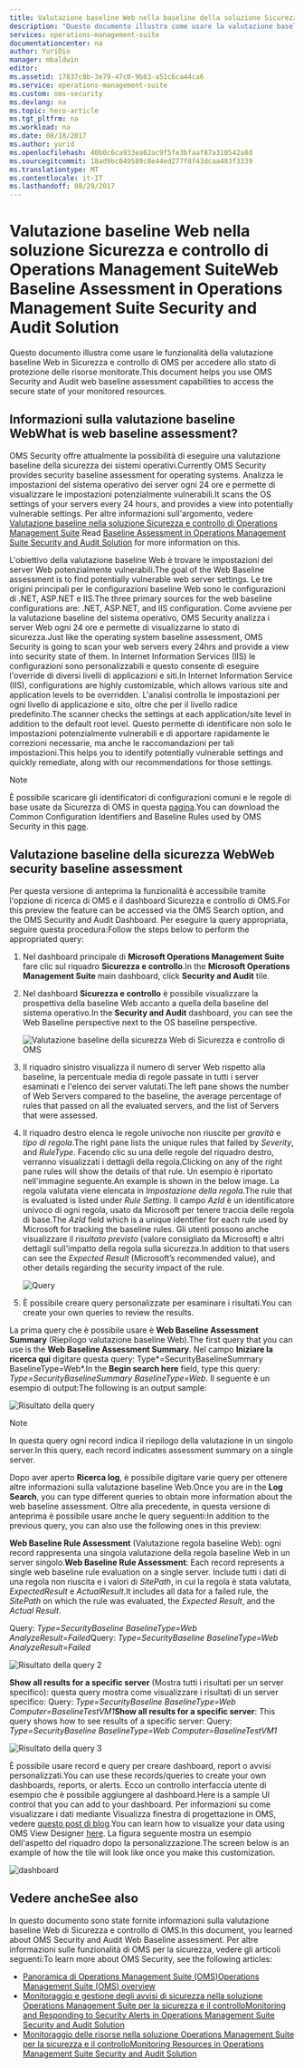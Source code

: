 ```yaml
---
title: Valutazione baseline Web nella baseline della soluzione Sicurezza e controllo di Operations Management Suite | Microsoft Docs
description: "Questo documento illustra come usare la valutazione baseline Web nella soluzione Sicurezza e controllo di OMS per eseguire una valutazione baseline di tutti i server Web monitorati per finalità di conformità e sicurezza."
services: operations-management-suite
documentationcenter: na
author: YuriDio
manager: mbaldwin
editor: 
ms.assetid: 17837c8b-3e79-47c0-9b83-a51c6ca44ca6
ms.service: operations-management-suite
ms.custom: oms-security
ms.devlang: na
ms.topic: hero-article
ms.tgt_pltfrm: na
ms.workload: na
ms.date: 08/18/2017
ms.author: yurid
ms.openlocfilehash: 40b0c6ca933ea02ac9f5fe3bfaaf87a310542a8d
ms.sourcegitcommit: 18ad9bc049589c8e44ed277f8f43dcaa483f3339
ms.translationtype: MT
ms.contentlocale: it-IT
ms.lasthandoff: 08/29/2017
---
```

# <a name="web-baseline-assessment-in-operations-management-suite-security-and-audit-solution"></a><span data-ttu-id="9e625-103">Valutazione baseline Web nella soluzione Sicurezza e controllo di Operations Management Suite</span><span class="sxs-lookup"><span data-stu-id="9e625-103">Web Baseline Assessment in Operations Management Suite Security and Audit Solution</span></span>
<span data-ttu-id="9e625-104">Questo documento illustra come usare le funzionalità della valutazione baseline Web in Sicurezza e controllo di OMS per accedere allo stato di protezione delle risorse monitorate.</span><span class="sxs-lookup"><span data-stu-id="9e625-104">This document helps you use OMS Security and Audit web baseline assessment capabilities to access the secure state of your monitored resources.</span></span>

## <a name="what-is-web-baseline-assessment"></a><span data-ttu-id="9e625-105">Informazioni sulla valutazione baseline Web</span><span class="sxs-lookup"><span data-stu-id="9e625-105">What is web baseline assessment?</span></span>
<span data-ttu-id="9e625-106">OMS Security offre attualmente la possibilità di eseguire una valutazione baseline della sicurezza dei sistemi operativi.</span><span class="sxs-lookup"><span data-stu-id="9e625-106">Currently OMS Security provides security baseline assessment for operating systems.</span></span> <span data-ttu-id="9e625-107">Analizza le impostazioni del sistema operativo dei server ogni 24 ore e permette di visualizzare le impostazioni potenzialmente vulnerabili.</span><span class="sxs-lookup"><span data-stu-id="9e625-107">It scans the OS settings of your servers every 24 hours, and provides a view into potentially vulnerable settings.</span></span> <span data-ttu-id="9e625-108">Per altre informazioni sull'argomento, vedere [Valutazione baseline nella soluzione Sicurezza e controllo di Operations Management Suite](https://docs.microsoft.com/azure/operations-management-suite/oms-security-baseline).</span><span class="sxs-lookup"><span data-stu-id="9e625-108">Read [Baseline Assessment in Operations Management Suite Security and Audit Solution](https://docs.microsoft.com/azure/operations-management-suite/oms-security-baseline) for more information on this.</span></span>

<span data-ttu-id="9e625-109">L'obiettivo della valutazione baseline Web è trovare le impostazioni del server Web potenzialmente vulnerabili.</span><span class="sxs-lookup"><span data-stu-id="9e625-109">The goal of the Web Baseline assessment is to find potentially vulnerable web server settings.</span></span> <span data-ttu-id="9e625-110">Le tre origini principali per le configurazioni baseline Web sono le configurazioni di .NET, ASP.NET e IIS.</span><span class="sxs-lookup"><span data-stu-id="9e625-110">The three primary sources for the web baseline configurations are: .NET, ASP.NET, and IIS configuration.</span></span>  <span data-ttu-id="9e625-111">Come avviene per la valutazione baseline del sistema operativo, OMS Security analizza i server Web ogni 24 ore e permette di visualizzarne lo stato di sicurezza.</span><span class="sxs-lookup"><span data-stu-id="9e625-111">Just like the operating system baseline assessment, OMS Security is going to scan your web servers every 24hrs and provide a view into security state of them.</span></span>  <span data-ttu-id="9e625-112">In Internet Information Services (IIS) le configurazioni sono personalizzabili e questo consente di eseguire l'override di diversi livelli di applicazioni e siti.</span><span class="sxs-lookup"><span data-stu-id="9e625-112">In Internet Information Service (IIS), configurations are highly customizable, which allows various site and application levels to be overridden.</span></span> <span data-ttu-id="9e625-113">L'analisi controlla le impostazioni per ogni livello di applicazione e sito, oltre che per il livello radice predefinito.</span><span class="sxs-lookup"><span data-stu-id="9e625-113">The scanner checks the settings at each application/site level in addition to the default root level.</span></span> <span data-ttu-id="9e625-114">Questo permette di identificare non solo le impostazioni potenzialmente vulnerabili e di apportare rapidamente le correzioni necessarie, ma anche le raccomandazioni per tali impostazioni.</span><span class="sxs-lookup"><span data-stu-id="9e625-114">This helps you to identify potentially vulnerable settings and quickly remediate, along with our recommendations for those settings.</span></span>

>[!NOTE] 
><span data-ttu-id="9e625-115">È possibile scaricare gli identificatori di configurazioni comuni e le regole di base usate da Sicurezza di OMS in questa [pagina](https://gallery.technet.microsoft.com/Azure-Security-Center-a789e335?redir=0).</span><span class="sxs-lookup"><span data-stu-id="9e625-115">You can download the Common Configuration Identifiers and Baseline Rules used by OMS Security in this [page](https://gallery.technet.microsoft.com/Azure-Security-Center-a789e335?redir=0).</span></span>


## <a name="web-security-baseline-assessment"></a><span data-ttu-id="9e625-116">Valutazione baseline della sicurezza Web</span><span class="sxs-lookup"><span data-stu-id="9e625-116">Web security baseline assessment</span></span>

<span data-ttu-id="9e625-117">Per questa versione di anteprima la funzionalità è accessibile tramite l'opzione di ricerca di OMS e il dashboard Sicurezza e controllo di OMS.</span><span class="sxs-lookup"><span data-stu-id="9e625-117">For this preview the feature can be accessed via the OMS Search option, and the OMS Security and Audit Dashboard.</span></span> <span data-ttu-id="9e625-118">Per eseguire la query appropriata, seguire questa procedura:</span><span class="sxs-lookup"><span data-stu-id="9e625-118">Follow the steps below to perform the appropriated query:</span></span>

1. <span data-ttu-id="9e625-119">Nel dashboard principale di **Microsoft Operations Management Suite** fare clic sul riquadro **Sicurezza e controllo**.</span><span class="sxs-lookup"><span data-stu-id="9e625-119">In the **Microsoft Operations Management Suite** main dashboard, click **Security and Audit** tile.</span></span>
2. <span data-ttu-id="9e625-120">Nel dashboard **Sicurezza e controllo** è possibile visualizzare la prospettiva della baseline Web accanto a quella della baseline del sistema operativo.</span><span class="sxs-lookup"><span data-stu-id="9e625-120">In the **Security and Audit** dashboard, you can see the Web Baseline perspective next to the OS baseline perspective.</span></span>
   
    ![Valutazione baseline della sicurezza Web di Sicurezza e controllo di OMS](./media/oms-security-web-baseline/oms-security-web-baseline-fig5.png)

3. <span data-ttu-id="9e625-122">Il riquadro sinistro visualizza il numero di server Web rispetto alla baseline, la percentuale media di regole passate in tutti i server esaminati e l'elenco dei server valutati.</span><span class="sxs-lookup"><span data-stu-id="9e625-122">The left pane shows the number of Web Servers compared to the baseline, the average percentage of rules that passed on all the evaluated servers, and the list of Servers that were assessed.</span></span>
4. <span data-ttu-id="9e625-123">Il riquadro destro elenca le regole univoche non riuscite per *gravità* e *tipo di regola*.</span><span class="sxs-lookup"><span data-stu-id="9e625-123">The right pane lists the unique rules that failed by *Severity*, and *RuleType*.</span></span> <span data-ttu-id="9e625-124">Facendo clic su una delle regole del riquadro destro, verranno visualizzati i dettagli della regola.</span><span class="sxs-lookup"><span data-stu-id="9e625-124">Clicking on any of the right pane rules will show the details of that rule.</span></span> <span data-ttu-id="9e625-125">Un esempio è riportato nell'immagine seguente.</span><span class="sxs-lookup"><span data-stu-id="9e625-125">An example is shown in the below image.</span></span> <span data-ttu-id="9e625-126">La regola valutata viene elencata in *Impostazione della regola*.</span><span class="sxs-lookup"><span data-stu-id="9e625-126">The rule that is evaluated is listed under *Rule Setting*.</span></span> <span data-ttu-id="9e625-127">Il campo *AzId* è un identificatore univoco di ogni regola, usato da Microsoft per tenere traccia delle regola di base.</span><span class="sxs-lookup"><span data-stu-id="9e625-127">The *AzId* field which is a unique identifier for each rule used by Microsoft for tracking the baseline rules.</span></span> <span data-ttu-id="9e625-128">Gli utenti possono anche visualizzare il *risultato previsto* (valore consigliato da Microsoft) e altri dettagli sull'impatto della regola sulla sicurezza.</span><span class="sxs-lookup"><span data-stu-id="9e625-128">In addition to that users can see the *Expected Result* (Microsoft’s recommended value), and other details regarding the security impact of the rule.</span></span>
    
    ![Query](./media/oms-security-web-baseline/oms-security-web-baseline-fig6.png)

5. <span data-ttu-id="9e625-130">È possibile creare query personalizzate per esaminare i risultati.</span><span class="sxs-lookup"><span data-stu-id="9e625-130">You can create your own queries to review the results.</span></span> 

<span data-ttu-id="9e625-131">La prima query che è possibile usare è **Web Baseline Assessment Summary** (Riepilogo valutazione baseline Web).</span><span class="sxs-lookup"><span data-stu-id="9e625-131">The first query that you can use is the **Web Baseline Assessment Summary**.</span></span> <span data-ttu-id="9e625-132">Nel campo **Iniziare la ricerca qui** digitare questa query: Type*=SecurityBaselineSummary BaselineType=Web*.</span><span class="sxs-lookup"><span data-stu-id="9e625-132">In the **Begin search here** field, type this query: *Type=SecurityBaselineSummary BaselineType=Web*.</span></span> <span data-ttu-id="9e625-133">Il seguente è un esempio di output:</span><span class="sxs-lookup"><span data-stu-id="9e625-133">The following is an output sample:</span></span>

![Risultato della query](./media/oms-security-web-baseline/oms-security-web-baseline-fig7.png)

>[!NOTE] 
><span data-ttu-id="9e625-135">In questa query ogni record indica il riepilogo della valutazione in un singolo server.</span><span class="sxs-lookup"><span data-stu-id="9e625-135">In this query, each record indicates assessment summary on a single server.</span></span>

<span data-ttu-id="9e625-136">Dopo aver aperto **Ricerca log**, è possibile digitare varie query per ottenere altre informazioni sulla valutazione baseline Web.</span><span class="sxs-lookup"><span data-stu-id="9e625-136">Once you are in the **Log Search**, you can type different queries to obtain more information about the web baseline assessment.</span></span> <span data-ttu-id="9e625-137">Oltre alla precedente, in questa versione di anteprima è possibile usare anche le query seguenti:</span><span class="sxs-lookup"><span data-stu-id="9e625-137">In addition to the previous query, you can also use the following ones in this preview:</span></span>

<span data-ttu-id="9e625-138">**Web Baseline Rule Assessment** (Valutazione regola baseline Web): ogni record rappresenta una singola valutazione della regola baseline Web in un server singolo.</span><span class="sxs-lookup"><span data-stu-id="9e625-138">**Web Baseline Rule Assessment**: Each record represents a single web baseline rule evaluation on a single server.</span></span> <span data-ttu-id="9e625-139">Include tutti i dati di una regola non riuscita e i valori di *SitePath*, in cui la regola è stata valutata, *ExpectedResult* e *ActualResult*.</span><span class="sxs-lookup"><span data-stu-id="9e625-139">It includes all data for a failed rule, the *SitePath* on which the rule was evaluated, the *Expected Result*, and the *Actual Result*.</span></span>

<span data-ttu-id="9e625-140">Query: *Type=SecurityBaseline BaselineType=Web AnalyzeResult=Failed*</span><span class="sxs-lookup"><span data-stu-id="9e625-140">Query: *Type=SecurityBaseline BaselineType=Web AnalyzeResult=Failed*</span></span>

![Risultato della query 2](./media/oms-security-web-baseline/oms-security-web-baseline-fig8.png)

<span data-ttu-id="9e625-142">**Show all results for a specific server** (Mostra tutti i risultati per un server specifico): questa query mostra come visualizzare i risultati di un server specifico: Query: *Type=SecurityBaseline BaselineType=Web Computer=BaselineTestVM1*</span><span class="sxs-lookup"><span data-stu-id="9e625-142">**Show all results for a specific server**: This query shows how to see results of a specific server: Query: *Type=SecurityBaseline BaselineType=Web Computer=BaselineTestVM1*</span></span>

![Risultato della query 3](./media/oms-security-web-baseline/oms-security-web-baseline-fig3.png)

<span data-ttu-id="9e625-144">È possibile usare record e query per creare dashboard, report o avvisi personalizzati.</span><span class="sxs-lookup"><span data-stu-id="9e625-144">You can use these records/queries to create your own dashboards, reports, or alerts.</span></span> <span data-ttu-id="9e625-145">Ecco un controllo interfaccia utente di esempio che è possibile aggiungere al dashboard.</span><span class="sxs-lookup"><span data-stu-id="9e625-145">Here is a sample UI control that you can add to your dashboard.</span></span> <span data-ttu-id="9e625-146">Per informazioni su come visualizzare i dati mediante Visualizza finestra di progettazione in OMS, vedere [questo post di blog](https://blogs.technet.microsoft.com/msoms/2016/06/30/oms-view-designer-visualize-your-data-your-way/).</span><span class="sxs-lookup"><span data-stu-id="9e625-146">You can learn how to visualize your data using OMS View Designer [here](https://blogs.technet.microsoft.com/msoms/2016/06/30/oms-view-designer-visualize-your-data-your-way/).</span></span> <span data-ttu-id="9e625-147">La figura seguente mostra un esempio dell'aspetto del riquadro dopo la personalizzazione.</span><span class="sxs-lookup"><span data-stu-id="9e625-147">The screen below is an example of how the tile will look like once you make this customization.</span></span>

![dashboard](./media/oms-security-web-baseline/oms-security-web-baseline-fig4.png)

## <a name="see-also"></a><span data-ttu-id="9e625-149">Vedere anche</span><span class="sxs-lookup"><span data-stu-id="9e625-149">See also</span></span>
<span data-ttu-id="9e625-150">In questo documento sono state fornite informazioni sulla valutazione baseline Web di Sicurezza e controllo di OMS.</span><span class="sxs-lookup"><span data-stu-id="9e625-150">In this document, you learned about OMS Security and Audit Web Baseline assessment.</span></span> <span data-ttu-id="9e625-151">Per altre informazioni sulle funzionalità di OMS per la sicurezza, vedere gli articoli seguenti:</span><span class="sxs-lookup"><span data-stu-id="9e625-151">To learn more about OMS Security, see the following articles:</span></span>

* [<span data-ttu-id="9e625-152">Panoramica di Operations Management Suite (OMS)</span><span class="sxs-lookup"><span data-stu-id="9e625-152">Operations Management Suite (OMS) overview</span></span>](operations-management-suite-overview.md)
* [<span data-ttu-id="9e625-153">Monitoraggio e gestione degli avvisi di sicurezza nella soluzione Operations Management Suite per la sicurezza e il controllo</span><span class="sxs-lookup"><span data-stu-id="9e625-153">Monitoring and Responding to Security Alerts in Operations Management Suite Security and Audit Solution</span></span>](oms-security-responding-alerts.md)
* [<span data-ttu-id="9e625-154">Monitoraggio delle risorse nella soluzione Operations Management Suite per la sicurezza e il controllo</span><span class="sxs-lookup"><span data-stu-id="9e625-154">Monitoring Resources in Operations Management Suite Security and Audit Solution</span></span>](oms-security-monitoring-resources.md)


